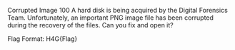 Corrupted Image
100
A hard disk is being acquired by the Digital Forensics Team. Unfortunately, an important PNG image file has been corrupted during the recovery of the files. Can you fix and open it?

Flag Format: H4G{Flag}